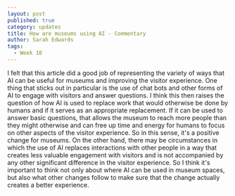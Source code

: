 ```yaml
---
layout: post
published: true
category: updates
title: How are museums using AI - Commentary
author: Sarah Edwards
tags:
  - Week 10
---
```

I felt that this article did a good job of representing the variety of ways that AI can be useful for museums and improving the visitor experience. One thing that sticks out in particular is the use of chat bots and other forms of AI to engage with visitors and answer questions. I think this then raises the question of how AI is used to replace work that would otherwise be done by humans and if it serves as an appropriate replacement. If it can be used to answer basic questions, that allows the museum to reach more people than they might otherwise and can free up time and energy for humans to focus on other aspects of the visitor experience. So in this sense, it's a positive change for museums. On the other hand, there may be circumstances in which the use of AI replaces interactions with other people in a way that creates less valuable engagement with visitors and is not accompanied by any other significant difference in the visitor experience. So I think it's important to think not only about where AI can be used in museum spaces, but also what other changes follow to make sure that the change actually creates a better experience. 
